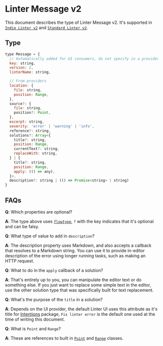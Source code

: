 # Linter Message v2

This document describes the type of Linter Message v2. It's supported in [`Indie Linter v2`](indie-linter-v2.md) and [`Standard Linter v2`](standard-linter-v2.md).

## Type

```js
type Message = {
  // Automatically added for UI consumers, do not specify in a provider
  key: string,
  version: 2,
  linterName: string,

  // From providers
  location: {
    file: string,
    position: Range,
  },
  source?: {
    file: string,
    position?: Point,
  },
  excerpt: string,
  severity: 'error' | 'warning' | 'info',
  reference?: string,
  solutions?: Array<{
    title?: string,
    position: Range,
    currentText?: string,
    replaceWith: string,
  } | {
    title?: string,
    position: Range,
    apply: (() => any),
  }>,
  description?: string | (() => Promise<string> | string)
}
```

## FAQs

**Q**: Which properties are optional?

**A**: The type above uses [`flowtype`](https://flowtype.org/), `?` with the key
indicates that it's optional and can be falsy.

**Q**: What type of value to add in `description`?

**A**: The description property uses Markdown, and also accepts a callback that
resolves to a Markdown string. You can use it to provide in-editor description
of the error using longer running tasks, such as making an HTTP request.

**Q**: What to do in the `apply` callback of a solution?

**A**: That's entirely up to you, you can manipulate the editor text or do
something else. If you just want to replace some simple text in the editor, use
the other solution type that was specifically built for text replacement.

**Q**: What's the purpose of the `title` in a solution?

**A**: Depends on the UI provider, the default Linter UI uses this attribute as
it's title for [Intentions](https://atom.io/packages/intentions) package,
`Fix linter error` is the default one used at the time of writing this document.

**Q**: What is `Point` and `Range`?

**A**: These are references to built in [`Point`](https://atom.io/docs/api/latest/Point) and [`Range`](https://atom.io/docs/api/latest/Range) classes.
